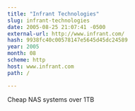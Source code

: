 ```yaml
---
title: "Infrant Technologies"
slug: infrant-technologies
date: 2005-08-25 21:07:41 -0500
external-url: http://www.infrant.com/
hash: 9938fc40c00578147e5645d45dc24589
year: 2005
month: 08
scheme: http
host: www.infrant.com
path: /

---
```


Cheap NAS systems over 1TB
